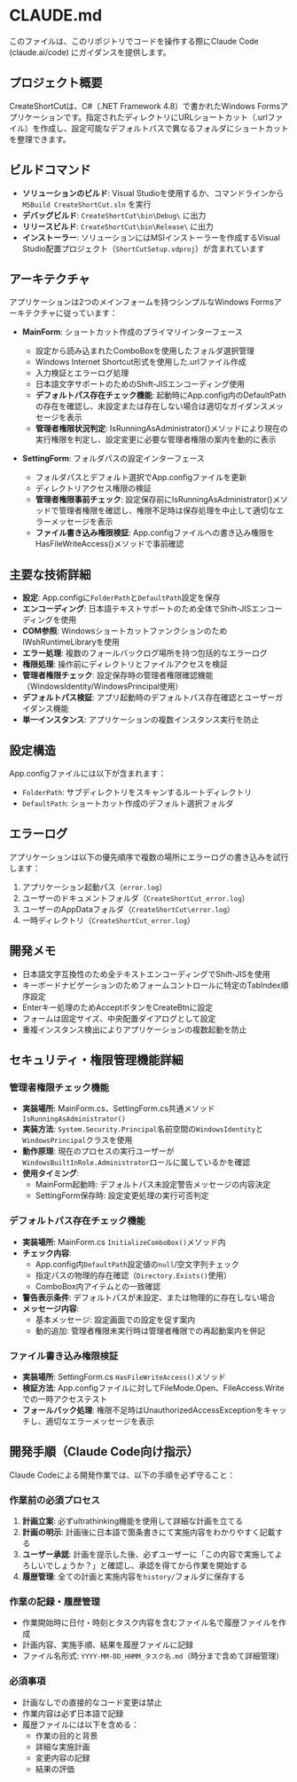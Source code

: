 # CLAUDE.md

このファイルは、このリポジトリでコードを操作する際にClaude Code (claude.ai/code) にガイダンスを提供します。

## プロジェクト概要

CreateShortCutは、C#（.NET Framework 4.8）で書かれたWindows Formsアプリケーションです。指定されたディレクトリにURLショートカット（.urlファイル）を作成し、設定可能なデフォルトパスで異なるフォルダにショートカットを整理できます。

## ビルドコマンド

- **ソリューションのビルド**: Visual Studioを使用するか、コマンドラインから `MSBuild CreateShortCut.sln` を実行
- **デバッグビルド**: `CreateShortCut\bin\Debug\` に出力
- **リリースビルド**: `CreateShortCut\bin\Release\` に出力
- **インストーラー**: ソリューションにはMSIインストーラーを作成するVisual Studio配置プロジェクト（`ShortCutSetup.vdproj`）が含まれています

## アーキテクチャ

アプリケーションは2つのメインフォームを持つシンプルなWindows Formsアーキテクチャに従っています：

- **MainForm**: ショートカット作成のプライマリインターフェース
  - 設定から読み込まれたComboBoxを使用したフォルダ選択管理
  - Windows Internet Shortcut形式を使用した.urlファイル作成
  - 入力検証とエラーログ処理
  - 日本語文字サポートのためのShift-JISエンコーディング使用
  - **デフォルトパス存在チェック機能**: 起動時にApp.config内のDefaultPathの存在を確認し、未設定または存在しない場合は適切なガイダンスメッセージを表示
  - **管理者権限状況判定**: IsRunningAsAdministrator()メソッドにより現在の実行権限を判定し、設定変更に必要な管理者権限の案内を動的に表示

- **SettingForm**: フォルダパスの設定インターフェース
  - フォルダパスとデフォルト選択でApp.configファイルを更新
  - ディレクトリアクセス権限の検証
  - **管理者権限事前チェック**: 設定保存前にIsRunningAsAdministrator()メソッドで管理者権限を確認し、権限不足時は保存処理を中止して適切なエラーメッセージを表示
  - **ファイル書き込み権限検証**: App.configファイルへの書き込み権限をHasFileWriteAccess()メソッドで事前確認

## 主要な技術詳細

- **設定**: App.configに`FolderPath`と`DefaultPath`設定を保存
- **エンコーディング**: 日本語テキストサポートのため全体でShift-JISエンコーディングを使用
- **COM参照**: WindowsショートカットファンクションのためIWshRuntimeLibraryを使用
- **エラー処理**: 複数のフォールバックログ場所を持つ包括的なエラーログ
- **権限処理**: 操作前にディレクトリとファイルアクセスを検証
- **管理者権限チェック**: 設定保存時の管理者権限確認機能（WindowsIdentity/WindowsPrincipal使用）
- **デフォルトパス検証**: アプリ起動時のデフォルトパス存在確認とユーザーガイダンス機能
- **単一インスタンス**: アプリケーションの複数インスタンス実行を防止

## 設定構造

App.configファイルには以下が含まれます：

- `FolderPath`: サブディレクトリをスキャンするルートディレクトリ
- `DefaultPath`: ショートカット作成のデフォルト選択フォルダ

## エラーログ

アプリケーションは以下の優先順序で複数の場所にエラーログの書き込みを試行します：

1. アプリケーション起動パス（`error.log`）
2. ユーザーのドキュメントフォルダ（`CreateShortCut_error.log`）
3. ユーザーのAppDataフォルダ（`CreateShortCut\error.log`）
4. 一時ディレクトリ（`CreateShortCut_error.log`）

## 開発メモ

- 日本語文字互換性のため全テキストエンコーディングでShift-JISを使用
- キーボードナビゲーションのためフォームコントロールに特定のTabIndex順序設定
- Enterキー処理のためAcceptボタンをCreateBtnに設定
- フォームは固定サイズ、中央配置ダイアログとして設定
- 重複インスタンス検出によりアプリケーションの複数起動を防止

## セキュリティ・権限管理機能詳細

### 管理者権限チェック機能
- **実装場所**: MainForm.cs、SettingForm.cs共通メソッド `IsRunningAsAdministrator()`
- **実装方法**: `System.Security.Principal`名前空間の`WindowsIdentity`と`WindowsPrincipal`クラスを使用
- **動作原理**: 現在のプロセスの実行ユーザーが`WindowsBuiltInRole.Administrator`ロールに属しているかを確認
- **使用タイミング**: 
  - MainForm起動時: デフォルトパス未設定警告メッセージの内容決定
  - SettingForm保存時: 設定変更処理の実行可否判定

### デフォルトパス存在チェック機能
- **実装場所**: MainForm.cs `InitializeComboBox()`メソッド内
- **チェック内容**: 
  - App.config内`DefaultPath`設定値の`null`/空文字列チェック
  - 指定パスの物理的存在確認（`Directory.Exists()`使用）
  - ComboBox内アイテムとの一致確認
- **警告表示条件**: デフォルトパスが未設定、または物理的に存在しない場合
- **メッセージ内容**: 
  - 基本メッセージ: 設定画面での設定を促す案内
  - 動的追加: 管理者権限未実行時は管理者権限での再起動案内を併記

### ファイル書き込み権限検証
- **実装場所**: SettingForm.cs `HasFileWriteAccess()`メソッド
- **検証方法**: App.configファイルに対してFileMode.Open、FileAccess.Writeでの一時アクセステスト
- **フォールバック処理**: 権限不足時はUnauthorizedAccessExceptionをキャッチし、適切なエラーメッセージを表示

## 開発手順（Claude Code向け指示）

Claude Codeによる開発作業では、以下の手順を必ず守ること：

### 作業前の必須プロセス

1. **計画立案**: 必ずultrathinking機能を使用して詳細な計画を立てる
2. **計画の明示**: 計画後に日本語で箇条書きにて実施内容をわかりやすく記載する
3. **ユーザー承認**: 計画を提示した後、必ずユーザーに「この内容で実施してよろしいでしょうか？」と確認し、承認を得てから作業を開始する
4. **履歴管理**: 全ての計画と実施内容を`history/`フォルダに保存する

### 作業の記録・履歴管理

- 作業開始時に日付・時刻とタスク内容を含むファイル名で履歴ファイルを作成
- 計画内容、実施手順、結果を履歴ファイルに記録
- ファイル名形式: `YYYY-MM-DD_HHMM_タスク名.md`（時分まで含めて詳細管理）

### 必須事項

- 計画なしでの直接的なコード変更は禁止
- 作業内容は必ず日本語で記録
- 履歴ファイルには以下を含める：
  - 作業の目的と背景
  - 詳細な実施計画
  - 変更内容の記録
  - 結果の評価
